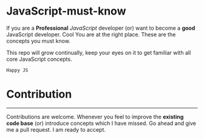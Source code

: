 # JavaScript-must-know

If you are a **Professional** *JavaScript* developer (or) want to become a **good** JavaScript developer. Cool You are at the right place.
These are the concepts you must know.

This repo will grow continually, keep your eyes on it to get familiar with all core JavaScript concepts.

`Happy JS`

# Contribution
--------------------
Contributions are welcome. Whenever you feel to improve the **existing code base** (or) introduce concepts which I have missed.
Go ahead and give me a pull request. I am ready to accept.
